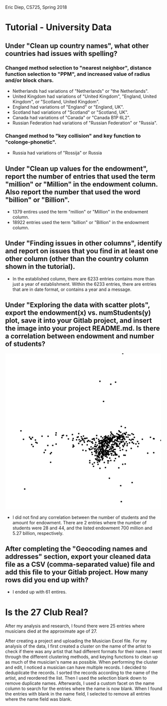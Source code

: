 Eric Diep, CS725, Spring 2018

# Tutorial - University Data
## Under "Clean up country names", what other countries had issues with spelling?
### Changed method selection to "nearest neighbor", distance function selection to "PPM", and increased value of radius and/or block chars.
- Netherlands had variations of "Netherlands" or "the Netherlands". 
- United Kingdom had variations of "United Kingdom", "England, United Kingdom", or "Scotland, United Kingdom".
- England had variations of "England" or "England, UK".
- Scotland had variations of "Scotland" or "Scotland, UK".
- Canada had variations of "Canada" or "Canada B1P 6L2".
- Russian Federation had variations of "Russian Federation" or "Russia".

### Changed method to "key collision" and key function to "colonge-phonetic".
- Russia had variations of "Rossija" or Russia


## Under "Clean up values for the endowment", report the number of entries that used the term "million" or "Million" in the endowment column. Also report the number that used the word "billion" or "Billion".
- 1379 entires used the term "million" or "Million" in the endowment column.
- 18922 entries used the term "billion" or "Billion" in the endowment column.

## Under "Finding issues in other columns", identify and report on issues that you find in at least one other column (other than the country column shown in the tutorial).
- In the established column, there are 6233 entries contains more than just a year of establishment. Within the 6233 entries, there are entries that are in date format, or contains a year and a message.

## Under "Exploring the data with scatter plots", export the endowment(x) vs. numStudents(y) plot, save it into your Gitlab project, and insert the image into your project README.md. Is there a correlation between endowment and number of students?
![alt text](EndowmentVsNumStudent.png)
- I did not find any correlation between the number of students and the amount for endowment. There are 2 entries where the number of students were 28 and 44, and the listed endowment 700 million and 5.27 billion, respectively.

## After completing the "Geocoding names and addresses" section, export your cleaned data file as a CSV (comma-separated value) file and add this file to your Gitlab project. How many rows did you end up with?
- I ended up with 61 entires.

# Is the 27 Club Real? 
After my analysis and research, I found there were 25 entries where musicians died at the approximate age of 27.

After creating a project and uploading the Musician Excel file. For my analysis of the data, I first created a cluster on the name of the artist to check if there was any artist that had different formats for their name. I went through the different clustering methods, and keying functions to clean up as much of the musician's name as possible.
When performing the cluster and edit, I noticed a musician can have multiple records. I decided to dedupilcate the records. I sorted the records according to the name of the artist, and reordered the list. Then I used the selection blank down to remove duplicate names. Afterwards, I used a custom facet on the name column to search for the entries where the name is now blank. When I found the entries with blank in the name field, I selected to remove all entries where the name field was blank.
